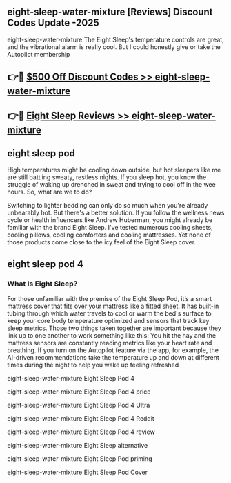 ## eight-sleep-water-mixture [Reviews​] Discount Codes Update -2025

eight-sleep-water-mixture The Eight Sleep's temperature controls are great, and the vibrational alarm is really cool. But I could honestly give or take the Autopilot membership

## 👉🔴 [$500 Off Discount Codes >> eight-sleep-water-mixture](http://download.freeplayer.one?title=eight-sleep-water-mixture&ref=18-ES)

## 👉🔴 [Eight Sleep Reviews >> eight-sleep-water-mixture](http://download.freeplayer.one?title=eight-sleep-water-mixture&ref=18-ES)

## eight sleep pod

High temperatures might be cooling down outside, but hot sleepers like me are still battling sweaty, restless nights. If you sleep hot, you know the struggle of waking up drenched in sweat and trying to cool off in the wee hours. So, what are we to do?

Switching to lighter bedding can only do so much when you're already unbearably hot. But there's a better solution. If you follow the wellness news cycle or health influencers like Andrew Huberman, you might already be familiar with the brand Eight Sleep. I've tested numerous cooling sheets, cooling pillows, cooling comforters and cooling mattresses. Yet none of those products come close to the icy feel of the Eight Sleep cover.

## eight sleep pod 4

### What Is Eight Sleep?

For those unfamiliar with the premise of the Eight Sleep Pod, it’s a smart mattress cover that fits over your mattress like a fitted sheet. It has built-in tubing through which water travels to cool or warm the bed's surface to keep your core body temperature optimized and sensors that track key sleep metrics. Those two things taken together are important because they link up to one another to work something like this: You hit the hay and the mattress sensors are constantly reading metrics like your heart rate and breathing. If you turn on the Autopilot feature via the app, for example, the AI-driven recommendations take the temperature up and down at different times during the night to help you wake up feeling refreshed

eight-sleep-water-mixture Eight Sleep Pod 4

eight-sleep-water-mixture Eight Sleep Pod 4 price

eight-sleep-water-mixture Eight Sleep Pod 4 Ultra

eight-sleep-water-mixture Eight Sleep Pod 4 Reddit

eight-sleep-water-mixture Eight Sleep Pod 4 review

eight-sleep-water-mixture Eight Sleep alternative

eight-sleep-water-mixture Eight Sleep Pod priming

eight-sleep-water-mixture Eight Sleep Pod Cover